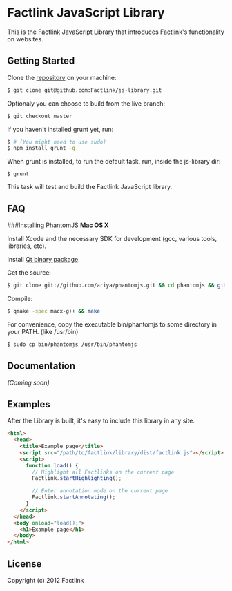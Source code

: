 # Factlink JavaScript Library

This is the Factlink JavaScript Library that introduces Factlink's functionality on websites.

## Getting Started
Clone the [repository][repo] on your machine:

[repo]: https://github.com/Factlink/js-library

```bash
$ git clone git@github.com:Factlink/js-library.git
```

Optionaly you can choose to build from the live branch:

```bash
$ git checkout master
```

If you haven't installed grunt yet, run:

```bash
$ # (You might need to use sudo)
$ npm install grunt -g
```

When grunt is installed, to run the default task, run, inside the js-library dir:

```
$ grunt
```

This task will test and build the Factlink JavaScript library.

## FAQ

###Installing PhantomJS
**Mac OS X**

Install Xcode and the necessary SDK for development (gcc, various tools, libraries, etc).

Install [Qt binary package](http://qt.nokia.com/downloads/qt-for-open-source-cpp-development-on-mac-os-x).

Get the source:

```bash
$ git clone git://github.com/ariya/phantomjs.git && cd phantomjs && git checkout 1.4.1
```

Compile:

```bash
$ qmake -spec macx-g++ && make
```

For convenience, copy the executable bin/phantomjs to some directory in your PATH. (like /usr/bin)

```bash
$ sudo cp bin/phantomjs /usr/bin/phantomjs
```

## Documentation
_(Coming soon)_

## Examples
After the Library is built, it's easy to include this library in any site.

```html
<html>
  <head>
    <title>Example page</title>
    <script src="/path/to/factlink/library/dist/factlink.js"></script>
    <script>
      function load() {
        // Highlight all Factlinks on the current page
        Factlink.startHighlighting();

        // Enter annotation mode on the current page
        Factlink.startAnnotating();
      }
    </script>
  </head>
  <body onload="load();">
    <h1>Example page</h1>
  </body>
</html>
```

## License
Copyright (c) 2012 Factlink